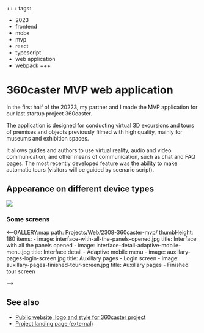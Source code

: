 +++
tags:
  - 2023
  - frontend
  - mobx
  - mvp
  - react
  - typescript
  - web application
  - webpack
+++

# 360caster MVP web application

In the first half of the 20223, my partner and I made the MVP application for our last startup project 360caster.

The application is designed for conducting virtual 3D excursions and tours of premises and objects previously filmed with high quality, mainly for museums and exhibition spaces.

It allows guides and authors to use virtual reality, audio and video communication, and other means of communication, such as chat and FAQ pages. The most recently developed feature was the ability to make automatic tours (visitors will be guided by scenario script).

## Appearance on different device types

<div class="FrontImage">
  <img src="https://res.cloudinary.com/lilliputten/image/upload/c_scale,w_648/v1696777378/Projects/Web/2308-360caster-mvp/The-application-on-different-device-types.jpg" />
</div>

### Some screens

<--GALLERY:map
  path: Projects/Web/2308-360caster-mvp/
  thumbHeight: 180
  items:
    -
      image: interface-with-all-the-panels-opened.jpg
      title: Interface with all the panels opened
    -
      image: interface-detail-adaptive-mobile-menu.jpg
      title: Interface detail - Adaptive mobile menu
    -
      image: auxillary-pages-login-screen.jpg
      title: Auxillary pages - Login screen
    -
      image: auxillary-pages-finished-tour-screen.jpg
      title: Auxillary pages - Finished tour screen

-->

## See also

- [Public website, logo and style for 360caster project](#/Projects/Identity/2305-360caster-style.md)
- [Project landing page (external)](https://360caster.com/)
